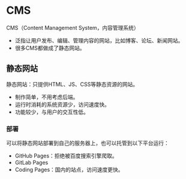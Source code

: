 # CMS

CMS（Content Management System，内容管理系统）

- 泛指让用户发布、编辑、管理内容的网站，比如博客、论坛、新闻网站。
- 很多CMS都做成了静态网站。

## 静态网站

静态网站：只提供HTML、JS、CSS等静态资源的网站。

- 制作简单，不用考虑后端。
- 运行时消耗的系统资源少，访问速度快。
- 功能较少，与用户的交互性低。

### 部署

可以将静态网站部署到自己的服务器上，也可以托管到以下平台运行：

- GitHub Pages：拒绝被百度搜索引擎爬取。
- GitLab Pages
- Coding Pages：国内的站点，访问速度更快。
